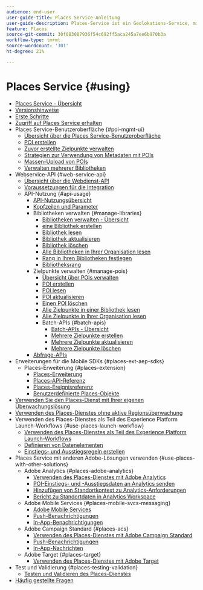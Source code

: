 ```yaml
---
audience: end-user
user-guide-title: Places Service-Anleitung
user-guide-description: Places-Service ist ein Geolokations-Service, mit dem Mobile Apps mit Standorterkennung den Standortkontext verstehen können.
feature: Places
source-git-commit: 30f083087936f54c692ff5aca245a7ee6b970b3a
workflow-type: tm+mt
source-wordcount: '301'
ht-degree: 21%

---
```



# Places Service {#using}

+ [Places Service - Übersicht](home.md)
+ [Versionshinweise](release-notes.md)
+ [Erste Schritte](getting-started.md)
+ [Zugriff auf Places Service erhalten](places-gain-access.md)
+ Places Service-Benutzeroberfläche {#poi-mgmt-ui}
   + [Übersicht über die Places Service-Benutzeroberfläche](poi-mgmt-ui/poi-mgmt-ui-overview.md)
   + [POI erstellen](poi-mgmt-ui/create-a-poi-ui.md)
   + [Zuvor erstellte Zielpunkte verwalten](poi-mgmt-ui/managing-pois-in-the-places-ui.md)
   + [Strategien zur Verwendung von Metadaten mit POIs](poi-mgmt-ui/metadata-with-pois.md)
   + [Massen-Upload von POIs](poi-mgmt-ui/bulk-upload-pois.md)
   + [Verwalten mehrerer Bibliotheken](poi-mgmt-ui/manage-libraries-in-the-places-ui.md)
+ Webservice-API {#web-service-api}
   + [Übersicht über die Webdienst-API](web-service-api/places-web-services.md)
   + [Voraussetzungen für die Integration](web-service-api/adobe-i-o-integration.md)
   + API-Nutzung {#api-usage}
      + [API-Nutzungsübersicht](web-service-api/api-usage/api-usage-overview.md)
      + [Kopfzeilen und Parameter](web-service-api/api-usage/headers-and-parameters.md)
      + Bibliotheken verwalten {#manage-libraries}
         + [Bibliotheken verwalten - Übersicht](web-service-api/api-usage/manage-libraries/manage-libraries.md)
         + [eine Bibliothek erstellen](web-service-api/api-usage/manage-libraries/create-a-library.md)
         + [Bibliothek lesen](web-service-api/api-usage/manage-libraries/read-a-library.md)
         + [Bibliothek aktualisieren](web-service-api/api-usage/manage-libraries/update-a-library.md)
         + [Bibliothek löschen](web-service-api/api-usage/manage-libraries/delete-a-library.md)
         + [Alle Bibliotheken in Ihrer Organisation lesen](web-service-api/api-usage/manage-libraries/read-all-libraries-in-your-organization.md)
         + [Rang in Ihren Bibliotheken festlegen](web-service-api/api-usage/manage-libraries/set-a-ran-on-your-libraries.md)
         + [Bibliotheksrang](web-service-api/api-usage/manage-libraries/get-a-librarys-rank.md)
      + Zielpunkte verwalten {#manage-pois}
         + [Übersicht über POIs verwalten](web-service-api/api-usage/manage-pois/manage-pois.md)
         + [POI erstellen](web-service-api/api-usage/manage-pois/create-a-poi.md)
         + [POI lesen](web-service-api/api-usage/manage-pois/read-a-poi.md)
         + [POI aktualisieren](web-service-api/api-usage/manage-pois/update-a-poi.md)
         + [Einen POI löschen](web-service-api/api-usage/manage-pois/delete-a-poi.md)
         + [Alle Zielpunkte in einer Bibliothek lesen](web-service-api/api-usage/manage-pois/read-all-pois-in-a-library.md)
         + [Alle Zielpunkte in Ihrer Organisation lesen](web-service-api/api-usage/manage-pois/read-all-pois-in-your-organization.md)
         + Batch-APIs {#batch-apis}
            + [Batch-APIs - Übersicht](web-service-api/api-usage/manage-pois/batch-apis/batch-apis.md)
            + [Mehrere Zielpunkte erstellen](web-service-api/api-usage/manage-pois/batch-apis/create-multiple-pois.md)
            + [Mehrere Zielpunkte aktualisieren](web-service-api/api-usage/manage-pois/batch-apis/update-multiple-pois.md)
            + [Mehrere Zielpunkte löschen](web-service-api/api-usage/manage-pois/batch-apis/delete-multiple-pois.md)
      + [Abfrage-APIs](web-service-api/api-usage/query-apis.md)
+ Erweiterungen für die Mobile SDKs {#places-ext-aep-sdks}
   + Places-Erweiterung {#places-extension}
      + [Places-Erweiterung](places-ext-aep-sdks/places-extension/places-extension.md)
      + [Places-API-Referenz](places-ext-aep-sdks/places-extension/places-api-reference.md)
      + [Places-Ereignisreferenz](places-ext-aep-sdks/places-extension/places-event-ref.md)
      + [Benutzerdefinierte Places-Objekte](places-ext-aep-sdks/places-extension/cust-places-objects.md)
+ [Verwenden Sie den Places-Dienst mit Ihrer eigenen Überwachungslösung](using-your-own-monitor.md)
+ [Verwenden des Places-Dienstes ohne aktive Regionsüberwachung](use-places-without-active-monitoring.md)
+ Verwenden des Places-Dienstes als Teil des Experience Platform Launch-Workflows {#use-places-launch-workflow}
   + [Verwenden des Places-Dienstes als Teil des Experience Platform Launch-Workflows](use-places-launch-workflow/places-launch-workflow.md)
   + [Definieren von Datenelementen](use-places-launch-workflow/define-data-elements.md)
   + [Einstiegs- und Ausstiegsregeln erstellen](use-places-launch-workflow/create-rule-places-property.md)
+ Places Service mit anderen Adobe-Lösungen verwenden {#use-places-with-other-solutions}
   + Adobe Analytics {#places-adobe-analytics}
      + [Verwenden des Places-Dienstes mit Adobe Analytics](use-places-with-other-solutions/places-adobe-analytics/use-places-analytics-overview.md)
      + [POI-Einstiegs- und -Ausstiegsdaten an Analytics senden](use-places-with-other-solutions/places-adobe-analytics/use-places-adobe-analytics.md)
      + [Hinzufügen von Standortkontext zu Analytics-Anforderungen](use-places-with-other-solutions/places-adobe-analytics/run-reports-aa-places-data.md)
      + [Bericht zu Standortdaten in Analytics Workspace](use-places-with-other-solutions/places-adobe-analytics/places-in-workspace.md)
   + Adobe Mobile Services {#places-mobile-svcs-messaging}
      + [Adobe Mobile Services](use-places-with-other-solutions/places-mobile-svcs-for-messaging/use-places-mobie-svcs-messaging.md)
      + [Push-Benachrichtigungen ](use-places-with-other-solutions/places-mobile-svcs-for-messaging/mobile-svcs-messaging-push.md)
      + [In-App-Benachrichtigungen](use-places-with-other-solutions/places-mobile-svcs-for-messaging/mobile-svcs-messaging-inapp.md)
   + Adobe Campaign Standard {#places-acs}
      + [Verwenden des Places-Dienstes mit Adobe Campaign Standard](use-places-with-other-solutions/places-acs/places-acs-overview.md)
      + [Push-Benachrichtigungen ](use-places-with-other-solutions/places-acs/places-acs-push-notifications.md)
      + [In-App-Nachrichten](use-places-with-other-solutions/places-acs/places-acs-in-app-messages.md)
   + Adobe Target {#places-target}
      + [Verwenden des Places-Dienstes mit Adobe Target](use-places-with-other-solutions/places-target/places-target.md)
+ Test und Validierung {#places-testing-validation}
   + [Testen und Validieren des Places-Dienstes](places-testing-validation/test-validate-places.md)
+ [Häufig gestellte Fragen](places-faqs.md)
